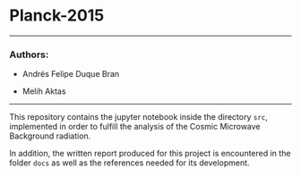 # Planck-2015

***

### Authors: 

   * Andrés Felipe Duque Bran

   * Melih Aktas
   
***

This repository contains the jupyter notebook inside the directory ```src```, implemented in order to fulfill the analysis of the Cosmic Microwave Background radiation. 

In addition, the written report produced for this project is encountered in the folder ```docs``` as well as the references needed for its development.

